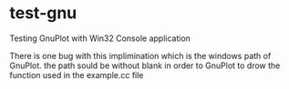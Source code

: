# test-gnu
Testing GnuPlot with Win32 Console application

There is one bug with this implimination which is the windows path of GnuPlot. the path sould be without blank in order to GnuPlot to drow the function used in the example.cc file
